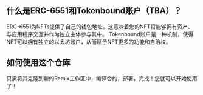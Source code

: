 
## 什么是ERC-6551和Tokenbound账户（TBA）？
ERC-6551为NFTs提供了自己的钱包地址。这意味着您的NFT将能够拥有资产、与应用程序交互并作为独立主体参与其中。
Tokenbound账户是一种机制，使得NFT可以拥有独立的以太坊账户，从而赋予NFT更多的功能和自治权。


## 如何使用这个仓库

只需将其克隆到新的Remix工作区中，编译合约，部署，完成！您就可以开始使用了！
